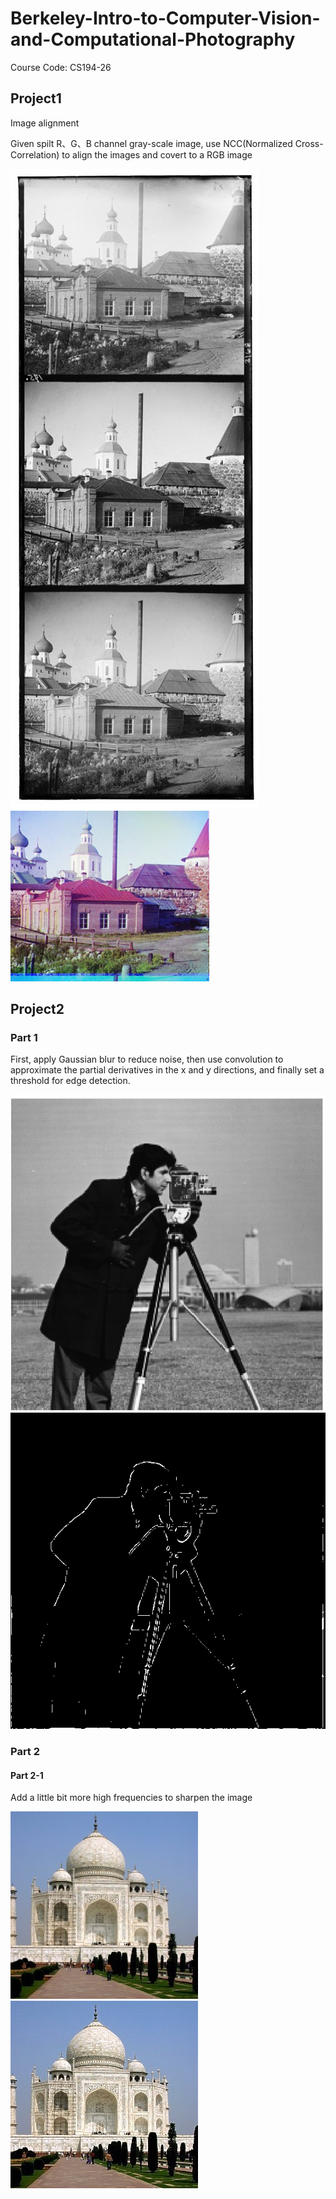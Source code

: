 # Berkeley-Intro-to-Computer-Vision-and-Computational-Photography

Course Code: CS194-26

## Project1

Image alignment

Given spilt R、G、B channel gray-scale image, use NCC(Normalized Cross-Correlation) to align the images and covert to a RGB image



![Alt text](hw1/original_Image/00351v.jpg)  ![Alt text](hw1/result/00351v.jpg)




## Project2
### Part 1

First, apply Gaussian blur to reduce noise, then use convolution to approximate the partial derivatives in the x and y directions, and finally set a threshold for edge detection.

![Alt text](hw2/original_image/cameraman.png) ![Alt text](hw2/result/Gaussian_cameraman.png)

### Part 2
#### Part 2-1

Add a little bit more high frequencies to sharpen the image

![Alt text](hw2/original_image/taj.jpg) ![Alt text](hw2/result/sharpen.jpg)
